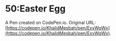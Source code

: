 # 50:Easter Egg

A Pen created on CodePen.io. Original URL: [https://codepen.io/KhalidMesbah/pen/ExvWqWx](https://codepen.io/KhalidMesbah/pen/ExvWqWx).


